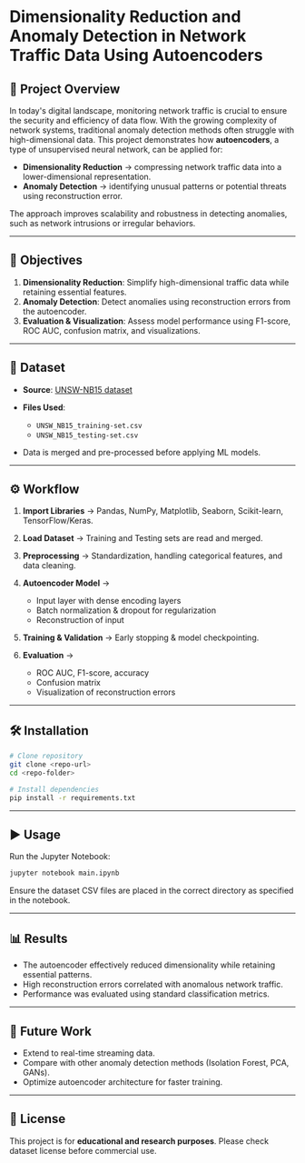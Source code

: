 # Dimensionality Reduction and Anomaly Detection in Network Traffic Data Using Autoencoders

## 📌 Project Overview

In today's digital landscape, monitoring network traffic is crucial to ensure the security and efficiency of data flow. With the growing complexity of network systems, traditional anomaly detection methods often struggle with high-dimensional data. This project demonstrates how **autoencoders**, a type of unsupervised neural network, can be applied for:

* **Dimensionality Reduction** → compressing network traffic data into a lower-dimensional representation.
* **Anomaly Detection** → identifying unusual patterns or potential threats using reconstruction error.

The approach improves scalability and robustness in detecting anomalies, such as network intrusions or irregular behaviors.

---

## 🎯 Objectives

1. **Dimensionality Reduction**: Simplify high-dimensional traffic data while retaining essential features.
2. **Anomaly Detection**: Detect anomalies using reconstruction errors from the autoencoder.
3. **Evaluation & Visualization**: Assess model performance using F1-score, ROC AUC, confusion matrix, and visualizations.

---

## 📂 Dataset

* **Source**: [UNSW-NB15 dataset](https://research.unsw.edu.au/projects/unsw-nb15-dataset)
* **Files Used**:

  * `UNSW_NB15_training-set.csv`
  * `UNSW_NB15_testing-set.csv`
* Data is merged and pre-processed before applying ML models.

---

## ⚙️ Workflow

1. **Import Libraries** → Pandas, NumPy, Matplotlib, Seaborn, Scikit-learn, TensorFlow/Keras.
2. **Load Dataset** → Training and Testing sets are read and merged.
3. **Preprocessing** → Standardization, handling categorical features, and data cleaning.
4. **Autoencoder Model** →

   * Input layer with dense encoding layers
   * Batch normalization & dropout for regularization
   * Reconstruction of input
5. **Training & Validation** → Early stopping & model checkpointing.
6. **Evaluation** →

   * ROC AUC, F1-score, accuracy
   * Confusion matrix
   * Visualization of reconstruction errors

---

## 🛠️ Installation

```bash
# Clone repository
git clone <repo-url>
cd <repo-folder>

# Install dependencies
pip install -r requirements.txt
```

---

## ▶️ Usage

Run the Jupyter Notebook:

```bash
jupyter notebook main.ipynb
```

Ensure the dataset CSV files are placed in the correct directory as specified in the notebook.

---

## 📊 Results

* The autoencoder effectively reduced dimensionality while retaining essential patterns.
* High reconstruction errors correlated with anomalous network traffic.
* Performance was evaluated using standard classification metrics.

---

## 🚀 Future Work

* Extend to real-time streaming data.
* Compare with other anomaly detection methods (Isolation Forest, PCA, GANs).
* Optimize autoencoder architecture for faster training.

---

## 📜 License

This project is for **educational and research purposes**. Please check dataset license before commercial use.
